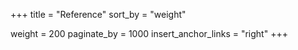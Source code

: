 +++
title = "Reference"
sort_by = "weight"

weight = 200
paginate_by = 1000
insert_anchor_links = "right"
+++